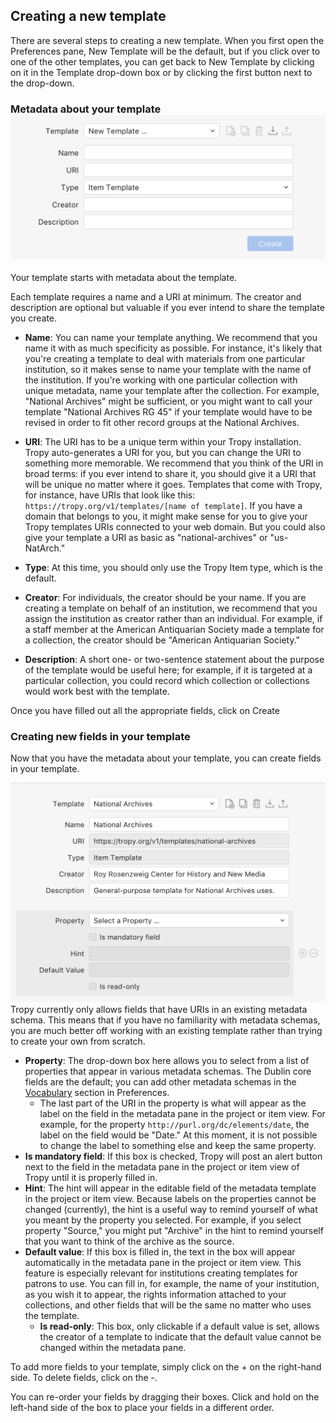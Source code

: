 ## Creating a new template

There are several steps to creating a new template. When you first open the Preferences pane, New Template will be the default, but if you click over to one of the other templates, you can get back to New Template by clicking on it in the Template drop-down box or by clicking the first button next to the drop-down.

### Metadata about your template![](/assets/template-header@2x.png)

Your template starts with metadata about the template.

Each template requires a name and a URI at minimum. The creator and description are optional but valuable if you ever intend to share the template you create.

* **Name**: You can name your template anything. We recommend that you name it with as much specificity as possible. For instance, it's likely that you're creating a template to deal with materials from one particular institution, so it makes sense to name your template with the name of the institution. If you're working with one particular collection with unique metadata, name your template after the collection. For example, "National Archives" might be sufficient, or you might want to call your template "National Archives RG 45" if your template would have to be revised in order to fit other record groups at the National Archives.

* **URI**: The URI has to be a unique term within your Tropy installation. Tropy auto-generates a URI for you, but you can change the URI to something more memorable. We recommend that you think of the URI in broad terms: if you ever intend to share it, you should give it a URI that will be unique no matter where it goes. Templates that come with Tropy, for instance, have URIs that look like this: `https://tropy.org/v1/templates/[name of template]`. If you have a domain that belongs to you, it might make sense for you to give your Tropy templates URIs connected to your web domain. But you could also give your template a URI as basic as "national-archives" or "us-NatArch."

* **Type**: At this time, you should only use the Tropy Item type, which is the default.

* **Creator**: For individuals, the creator should be your name. If you are creating a template on behalf of an institution, we recommend that you assign the institution as creator rather than an individual. For example, if a staff member at the American Antiquarian Society made a template for a collection, the creator should be "American Antiquarian Society."

* **Description**: A short one- or two-sentence statement about the purpose of the template would be useful here; for example, if it is targeted at a particular collection, you could record which collection or collections would work best with the template.

Once you have filled out all the appropriate fields, click on Create

### Creating new fields in your template

Now that you have the metadata about your template, you can create fields in your template.

![](/assets/template-fields@2x.png)Tropy currently only allows fields that have URIs in an existing metadata schema. This means that if you have no familiarity with metadata schemas, you are much better off working with an existing template rather than trying to create your own from scratch.

* **Property**: The drop-down box here allows you to select from a list of properties that appear in various metadata schemas. The Dublin core fields are the default; you can add other metadata schemas in the [Vocabulary](/using_tropy/templates/vocabularies.md) section in Preferences. 
  * The last part of the URI in the property is what will appear as the label on the field in the metadata pane in the project or item view. For example, for the property `http://purl.org/dc/elements/date`, the label on the field would be "Date." At this moment, it is not possible to change the label to something else and keep the same property.
* **Is mandatory field**: If this box is checked, Tropy will post an alert button next to the field in the metadata pane in the project or item view of Tropy until it is properly filled in.
* **Hint**: The hint will appear in the editable field of the metadata template in the project or item view. Because labels on the properties cannot be changed \(currently\), the hint is a useful way to remind yourself of what you meant by the property you selected. For example, if you select property "Source," you might put "Archive" in the hint to remind yourself that you want to think of the archive as the source. 
* **Default value**: If this box is filled in, the text in the box will appear automatically in the metadata pane in the project or item view. This feature is especially relevant for institutions creating templates for patrons to use. You can fill in, for example, the name of your institution, as you wish it to appear, the rights information attached to your collections, and other fields that will be the same no matter who uses the template. 
  * **Is read-only**: This box, only clickable if a default value is set, allows the creator of a template to indicate that the default value cannot be changed within the metadata pane.

To add more fields to your template, simply click on the + on the right-hand side. To delete fields, click on the -.

You can re-order your fields by dragging their boxes. Click and hold on the left-hand side of the box to place your fields in a different order.

